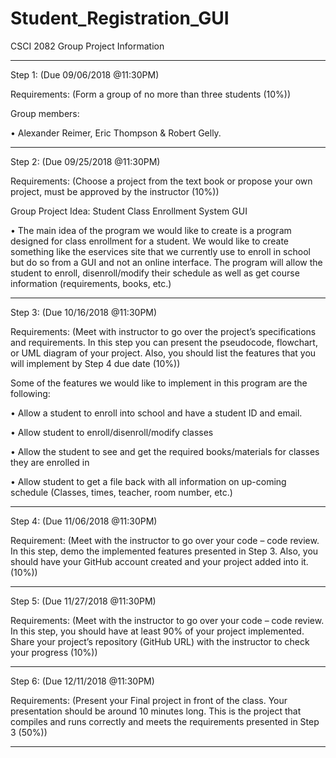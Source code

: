 # Student_Registration_GUI

CSCI 2082 Group Project Information

---------------------------------------------------------------------------------------

Step 1: (Due 09/06/2018 @11:30PM)

Requirements: (Form a group of no more than three students (10%))

Group members:
 
•	Alexander Reimer, Eric Thompson & Robert Gelly.

---------------------------------------------------------------------------------------
Step 2: (Due 09/25/2018 @11:30PM)

Requirements: (Choose a project from the text book or propose your own project, must be approved by the instructor (10%))

Group Project Idea: Student Class Enrollment System GUI

•	The main idea of the program we would like to create is a program designed for class enrollment for a student. We would like to create something like the eservices site that we currently use to enroll in school but do so from a GUI and not an online interface. The program will allow the student to enroll, disenroll/modify their schedule as well as get course information (requirements, books, etc.)

---------------------------------------------------------------------------------------

Step 3: (Due 10/16/2018 @11:30PM)

Requirements: (Meet with instructor to go over the project’s specifications and requirements. In this step you can present the pseudocode, flowchart, or UML diagram of your project. Also, you should list the features that you will implement by Step 4 due date (10%))

Some of the features we would like to implement in this program are the following:

•	Allow a student to enroll into school and have a student ID and email.

•	Allow student to enroll/disenroll/modify classes

•	Allow the student to see and get the required books/materials for classes they are enrolled in

•	Allow student to get a file back with all information on up-coming schedule (Classes, times, teacher, room number, etc.)

---------------------------------------------------------------------------------------

Step 4: (Due 11/06/2018 @11:30PM)

Requirement: (Meet with the instructor to go over your code – code review. In this step, demo the implemented features presented in Step 3. Also, you should have your GitHub account created and your project added into it. (10%))

---------------------------------------------------------------------------------------

Step 5: (Due 11/27/2018 @11:30PM)

Requirements: (Meet with the instructor to go over your code – code review. In this step, you should have at least 90% of your project implemented. Share your project’s repository (GitHub URL) with the instructor to check your progress (10%))

---------------------------------------------------------------------------------------

Step 6: (Due 12/11/2018 @11:30PM)

Requirements: (Present your Final project in front of the class. Your presentation should be around 10 minutes long. This is the project that compiles and runs correctly and meets the requirements presented in Step 3 (50%))

---------------------------------------------------------------------------------------
